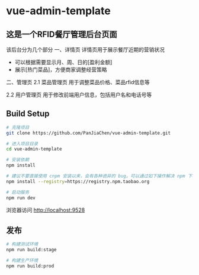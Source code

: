 # vue-admin-template

## 这是一个RFID餐厅管理后台页面

该后台分为几个部分
一、详情页
详情页用于展示餐厅近期的营销状况
* 可以根据需要显示月、周、日的[盈利金额]
* 展示[热门菜品]，方便商家调整经营策略

二、管理页
2.1 菜品管理页
用于调整菜品价格、菜品rfid信息等

2.2 用户管理页
用于修改前端用户信息，包括用户名和电话号等

## Build Setup

```bash
# 克隆项目
git clone https://github.com/PanJiaChen/vue-admin-template.git

# 进入项目目录
cd vue-admin-template

# 安装依赖
npm install

# 建议不要直接使用 cnpm 安装以来，会有各种诡异的 bug。可以通过如下操作解决 npm 下载速度慢的问题
npm install --registry=https://registry.npm.taobao.org

# 启动服务
npm run dev
```

浏览器访问 [http://localhost:9528](http://localhost:9528)

## 发布

```bash
# 构建测试环境
npm run build:stage

# 构建生产环境
npm run build:prod
```